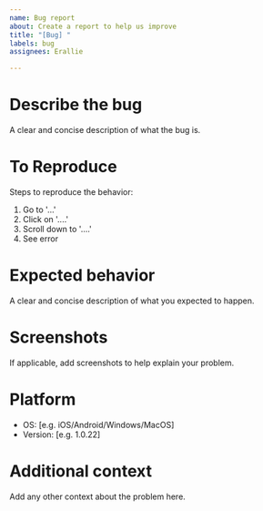 ```yaml
---
name: Bug report
about: Create a report to help us improve
title: "[Bug] "
labels: bug
assignees: Erallie

---
```


# Describe the bug
A clear and concise description of what the bug is.

# To Reproduce
Steps to reproduce the behavior:
1. Go to '...'
2. Click on '....'
3. Scroll down to '....'
4. See error

# Expected behavior
A clear and concise description of what you expected to happen.

# Screenshots
If applicable, add screenshots to help explain your problem.

# Platform
 - OS: [e.g. iOS/Android/Windows/MacOS]
 - Version: [e.g. 1.0.22]

# Additional context
Add any other context about the problem here.
